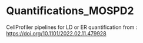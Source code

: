 # Quantifications_MOSPD2

CellProfiler pipelines for LD or ER quantification from : https://doi.org/10.1101/2022.02.11.479928 
